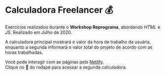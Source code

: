 # Calculadora Freelancer :moneybag:

Exercícios realizados durante o **Workshop Reprograma**, abordando *HTML* e *JS*.
Realizado em Julho de 2020.

A calculadora principal mostrará o valor da hora de trabalho da usuária, enquanto a segunda informará o valor total do projeto de acordo com as horas trabalhadas.

Você pode interagir com as páginas pelo [Netlify](https://calculadora-workshop-lais-basso.netlify.app/ "Netlify").  
Clique no :purple_heart: do rodapé para acessar a segunda calculadora.
